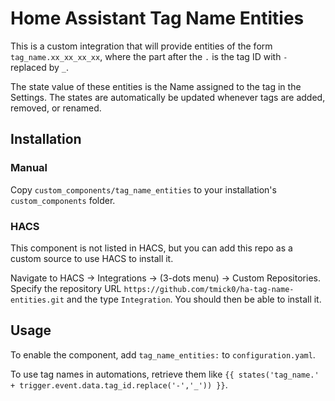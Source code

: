 # Home Assistant Tag Name Entities

This is a custom integration that will provide entities of the form `tag_name.xx_xx_xx_xx`,
where the part after the `.` is the tag ID with `-` replaced by `_`.

The state value of these entities is the Name assigned to the tag in the Settings. The states are
automatically be updated whenever tags are added, removed, or renamed.

## Installation

### Manual

Copy `custom_components/tag_name_entities` to your installation's `custom_components` folder.

### HACS

This component is not listed in HACS, but you can add this repo as a custom source to use HACS to install it.

Navigate to HACS -> Integrations -> (3-dots menu) -> Custom Repositories. Specify the repository URL
`https://github.com/tmick0/ha-tag-name-entities.git` and the type `Integration`. You should then be able to
install it.

## Usage

To enable the component, add `tag_name_entities:` to `configuration.yaml`.

To use tag names in automations, retrieve them like `{{ states('tag_name.' + trigger.event.data.tag_id.replace('-','_')) }}`.
